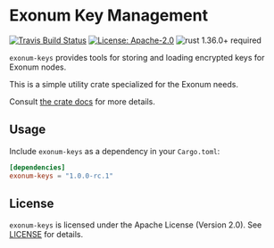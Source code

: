 # Exonum Key Management

[![Travis Build Status](https://img.shields.io/travis/exonum/exonum/master.svg?label=Linux%20Build)](https://travis-ci.com/exonum/exonum)
[![License: Apache-2.0](https://img.shields.io/github/license/exonum/exonum.svg)](https://github.com/exonum/exonum/blob/master/LICENSE)
![rust 1.36.0+ required](https://img.shields.io/badge/rust-1.36.0+-blue.svg?label=Required%20Rust)

`exonum-keys` provides tools for storing and loading encrypted keys for
Exonum nodes.

This is a simple utility crate specialized for the Exonum needs.

Consult [the crate docs](https://docs.rs/exonum-keys) for more details.

## Usage

Include `exonum-keys` as a dependency in your `Cargo.toml`:

```toml
[dependencies]
exonum-keys = "1.0.0-rc.1"
```

## License

`exonum-keys` is licensed under the Apache License (Version 2.0).
See [LICENSE](LICENSE) for details.

